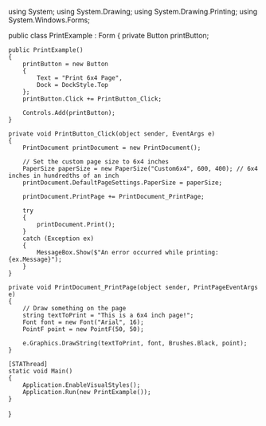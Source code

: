 using System;
using System.Drawing;
using System.Drawing.Printing;
using System.Windows.Forms;

public class PrintExample : Form
{
    private Button printButton;

    public PrintExample()
    {
        printButton = new Button
        {
            Text = "Print 6x4 Page",
            Dock = DockStyle.Top
        };
        printButton.Click += PrintButton_Click;

        Controls.Add(printButton);
    }

    private void PrintButton_Click(object sender, EventArgs e)
    {
        PrintDocument printDocument = new PrintDocument();

        // Set the custom page size to 6x4 inches
        PaperSize paperSize = new PaperSize("Custom6x4", 600, 400); // 6x4 inches in hundredths of an inch
        printDocument.DefaultPageSettings.PaperSize = paperSize;

        printDocument.PrintPage += PrintDocument_PrintPage;

        try
        {
            printDocument.Print();
        }
        catch (Exception ex)
        {
            MessageBox.Show($"An error occurred while printing: {ex.Message}");
        }
    }

    private void PrintDocument_PrintPage(object sender, PrintPageEventArgs e)
    {
        // Draw something on the page
        string textToPrint = "This is a 6x4 inch page!";
        Font font = new Font("Arial", 16);
        PointF point = new PointF(50, 50);

        e.Graphics.DrawString(textToPrint, font, Brushes.Black, point);
    }

    [STAThread]
    static void Main()
    {
        Application.EnableVisualStyles();
        Application.Run(new PrintExample());
    }
}